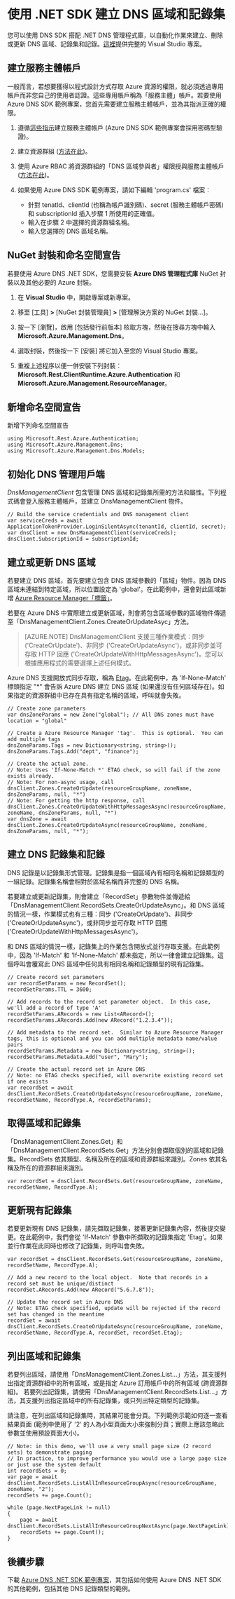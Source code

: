 <properties 
   pageTitle="使用 .NET SDK 在 Azure DNS 中建立 DNS 區域和記錄集 | Microsoft Azure" 
   description="如何使用 .NET SDK 在 Azure DNS 中建立 DNS 區域和記錄集。" 
   services="dns" 
   documentationCenter="na" 
   authors="jtuliani" 
   manager="carmonm" 
   editor=""/>

<tags
   ms.service="dns"
   ms.devlang="na"
   ms.topic="article"
   ms.tgt_pltfrm="na"
   ms.workload="infrastructure-services" 
   ms.date="09/19/2016"
   ms.author="jtuliani"/>


# 使用 .NET SDK 建立 DNS 區域和記錄集

您可以使用 DNS SDK 搭配 .NET DNS 管理程式庫，以自動化作業來建立、刪除或更新 DNS 區域、記錄集和記錄。[這裡](https://www.microsoft.com/zh-TW/download/details.aspx?id=47268&WT.mc_id=DX_MVP4025064&e6b34bbe-475b-1abd-2c51-b5034bcdd6d2=True)提供完整的 Visual Studio 專案。

## 建立服務主體帳戶

一般而言，若想要獲得以程式設計方式存取 Azure 資源的權限，就必須透過專用帳戶而非您自己的使用者認證。這些專用帳戶稱為「服務主體」帳戶。若要使用 Azure DNS SDK 範例專案，您首先需要建立服務主體帳戶，並為其指派正確的權限。

1. 遵循[這些指示](../resource-group-authenticate-service-principal.md)建立服務主體帳戶 (Azure DNS SDK 範例專案會採用密碼型驗證)。

2. 建立資源群組 ([方法在此](../azure-portal/resource-group-portal.md))。

3. 使用 Azure RBAC 將資源群組的「DNS 區域參與者」權限授與服務主體帳戶 ([方法在此](../active-directory/role-based-access-control-configure.md))。

4. 如果使用 Azure DNS SDK 範例專案，請如下編輯 'program.cs' 檔案︰
	* 針對 tenatId、clientId (也稱為帳戶識別碼)、secret (服務主體帳戶密碼) 和 subscriptionId 插入步驟 1 所使用的正確值。
	* 輸入在步驟 2 中選擇的資源群組名稱。
	* 輸入您選擇的 DNS 區域名稱。

## NuGet 封裝和命名空間宣告

若要使用 Azure DNS .NET SDK，您需要安裝 **Azure DNS 管理程式庫** NuGet 封裝以及其他必要的 Azure 封裝。
 
1. 在 **Visual Studio** 中，開啟專案或新專案。

2. 移至 [工具] **>** [NuGet 封裝管理員] **>** [管理解決方案的 NuGet 封裝...]。

3. 按一下 [瀏覽]，啟用 [包括發行前版本] 核取方塊，然後在搜尋方塊中輸入 **Microsoft.Azure.Management.Dns**。

4. 選取封裝，然後按一下 [安裝] 將它加入至您的 Visual Studio 專案。
 
5. 重複上述程序以便一併安裝下列封裝︰**Microsoft.Rest.ClientRuntime.Azure.Authentication** 和 **Microsoft.Azure.Management.ResourceManager**。

## 新增命名空間宣告

新增下列命名空間宣告

	using Microsoft.Rest.Azure.Authentication;
	using Microsoft.Azure.Management.Dns;
	using Microsoft.Azure.Management.Dns.Models;

## 初始化 DNS 管理用戶端

*DnsManagementClient* 包含管理 DNS 區域和記錄集所需的方法和屬性。下列程式碼會登入服務主體帳戶，並建立 DnsManagementClient 物件。

	// Build the service credentials and DNS management client
	var serviceCreds = await ApplicationTokenProvider.LoginSilentAsync(tenantId, clientId, secret);
	var dnsClient = new DnsManagementClient(serviceCreds);
	dnsClient.SubscriptionId = subscriptionId;

## 建立或更新 DNS 區域

若要建立 DNS 區域，首先要建立包含 DNS 區域參數的「區域」物件。因為 DNS 區域未連結到特定區域，所以位置設定為 'global'。在此範例中，還會對此區域新增 [Azure Resource Manager「標籤」](https://azure.microsoft.com/updates/organize-your-azure-resources-with-tags/)。

若要在 Azure DNS 中實際建立或更新區域，則會將包含區域參數的區域物件傳遞至「DnsManagementClient.Zones.CreateOrUpdateAsyc」方法。

>[AZURE.NOTE] DnsManagementClient 支援三種作業模式︰同步 ('CreateOrUpdate')、非同步 ('CreateOrUpdateAsync')，或非同步並可存取 HTTP 回應 ('CreateOrUpdateWithHttpMessagesAsync')。您可以根據應用程式的需要選擇上述任何模式。

Azure DNS 支援開放式同步存取，稱為 [Etag](dns-getstarted-create-dnszone.md)。在此範例中，為 'If-None-Match' 標頭指定 "*" 會告訴 Azure DNS 建立 DNS 區域 (如果還沒有任何區域存在)。如果指定的資源群組中已存在具有指定名稱的區域，呼叫就會失敗。

	// Create zone parameters
	var dnsZoneParams = new Zone("global"); // All DNS zones must have location = "global"
	
	// Create a Azure Resource Manager 'tag'.  This is optional.  You can add multiple tags
	dnsZoneParams.Tags = new Dictionary<string, string>();
	dnsZoneParams.Tags.Add("dept", "finance");
	
	// Create the actual zone.
	// Note: Uses 'If-None-Match *' ETAG check, so will fail if the zone exists already.
	// Note: For non-async usage, call dnsClient.Zones.CreateOrUpdate(resourceGroupName, zoneName, dnsZoneParams, null, "*")
	// Note: For getting the http response, call dnsClient.Zones.CreateOrUpdateWithHttpMessagesAsync(resourceGroupName, zoneName, dnsZoneParams, null, "*")
	var dnsZone = await dnsClient.Zones.CreateOrUpdateAsync(resourceGroupName, zoneName, dnsZoneParams, null, "*");

## 建立 DNS 記錄集和記錄

DNS 記錄是以記錄集形式管理。記錄集是指一個區域內有相同名稱和記錄類型的一組記錄。記錄集名稱會相對於區域名稱而非完整的 DNS 名稱。

若要建立或更新記錄集，則會建立「RecordSet」參數物件並傳遞給「DnsManagementClient.RecordSets.CreateOrUpdateAsync」。和 DNS 區域的情況一樣，作業模式也有三種︰同步 ('CreateOrUpdate')、非同步 ('CreateOrUpdateAsync')，或非同步並可存取 HTTP 回應 ('CreateOrUpdateWithHttpMessagesAsync')。

和 DNS 區域的情況一樣，記錄集上的作業包含開放式並行存取支援。在此範例中，因為 'If-Match' 和 'If-None-Match' 都未指定，所以一律會建立記錄集。這個呼叫會覆寫此 DNS 區域中任何具有相同名稱和記錄類型的現有記錄集。

	// Create record set parameters
	var recordSetParams = new RecordSet();
	recordSetParams.TTL = 3600;

	// Add records to the record set parameter object.  In this case, we'll add a record of type 'A'
	recordSetParams.ARecords = new List<ARecord>();
	recordSetParams.ARecords.Add(new ARecord("1.2.3.4"));

	// Add metadata to the record set.  Similar to Azure Resource Manager tags, this is optional and you can add multiple metadata name/value pairs
	recordSetParams.Metadata = new Dictionary<string, string>();
	recordSetParams.Metadata.Add("user", "Mary");

	// Create the actual record set in Azure DNS
	// Note: no ETAG checks specified, will overwrite existing record set if one exists
	var recordSet = await dnsClient.RecordSets.CreateOrUpdateAsync(resourceGroupName, zoneName, recordSetName, RecordType.A, recordSetParams);

## 取得區域和記錄集

「DnsManagementClient.Zones.Get」和「DnsManagementClient.RecordSets.Get」方法分別會擷取個別的區域和記錄集。RecordSets 依其類型、名稱及所在的區域和資源群組來識別。Zones 依其名稱及所在的資源群組來識別。

	var recordSet = dnsClient.RecordSets.Get(resourceGroupName, zoneName, recordSetName, RecordType.A);
	
## 更新現有記錄集

若要更新現有 DNS 記錄集，請先擷取記錄集，接著更新記錄集內容，然後提交變更。在此範例中，我們會從 'If-Match' 參數中所擷取的記錄集指定 'Etag'。如果並行作業在此同時也修改了記錄集，則呼叫會失敗。

	var recordSet = dnsClient.RecordSets.Get(resourceGroupName, zoneName, recordSetName, RecordType.A);

	// Add a new record to the local object.  Note that records in a record set must be unique/distinct
	recordSet.ARecords.Add(new ARecord("5.6.7.8"));

	// Update the record set in Azure DNS
	// Note: ETAG check specified, update will be rejected if the record set has changed in the meantime
	recordSet = await dnsClient.RecordSets.CreateOrUpdateAsync(resourceGroupName, zoneName, recordSetName, RecordType.A, recordSet, recordSet.Etag);

## 列出區域和記錄集

若要列出區域，請使用「DnsManagementClient.Zones.List...」方法，其支援列出指定資源群組中的所有區域，或是指定 Azure 訂用帳戶中的所有區域 (跨資源群組)。 若要列出記錄集，請使用「DnsManagementClient.RecordSets.List...」方法，其支援列出指定區域中的所有記錄集，或只列出特定類型的記錄集。

請注意，在列出區域和記錄集時，其結果可能會分頁。下列範例示範如何逐一查看結果頁面 (範例中使用了 '2' 的人為小型頁面大小來強制分頁；實際上應該忽略此參數並使用預設頁面大小)。

	// Note: in this demo, we'll use a very small page size (2 record sets) to demonstrate paging
	// In practice, to improve performance you would use a large page size or just use the system default
	int recordSets = 0;
	var page = await dnsClient.RecordSets.ListAllInResourceGroupAsync(resourceGroupName, zoneName, "2");
	recordSets += page.Count();

	while (page.NextPageLink != null)
	{
		page = await dnsClient.RecordSets.ListAllInResourceGroupNextAsync(page.NextPageLink);
		recordSets += page.Count();
	}

## 後續步驟

下載 [Azure DNS .NET SDK 範例專案](https://www.microsoft.com/zh-TW/download/details.aspx?id=47268&WT.mc_id=DX_MVP4025064&e6b34bbe-475b-1abd-2c51-b5034bcdd6d2=True)，其包括如何使用 Azure DNS .NET SDK 的其他範例，包括其他 DNS 記錄類型的範例。

<!---HONumber=AcomDC_0921_2016-->